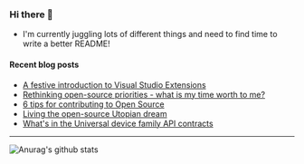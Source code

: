 ### Hi there 👋

- I'm currently juggling lots of different things and need to find time to write a better README!

<!--
**mrlacey/mrlacey** is a ✨ _special_ ✨ repository because its `README.md` (this file) appears on your GitHub profile.

Here are some ideas to get you started:

- 🔭 I’m currently working on ...
- 🌱 I’m currently learning ...
- 👯 I’m looking to collaborate on ...
- 🤔 I’m looking for help with ...
- 💬 Ask me about ...
- 📫 How to reach me: ...
- 😄 Pronouns: ...
- ⚡ Fun fact: ...
-->

#### Recent blog posts
<!-- BLOG-POST-LIST:START -->
- [A festive introduction to Visual Studio Extensions](http://feedproxy.google.com/~r/MattLacey/~3/lAgsQ80dbxE/a-festive-introduction-to-visual-studio.html)
- [Rethinking open-source priorities - what is my time worth to me?](http://feedproxy.google.com/~r/MattLacey/~3/zx54YaqkaoA/rethinking-open-source-priorities-what.html)
- [6 tips for contributing to Open Source](http://feedproxy.google.com/~r/MattLacey/~3/R-aY-G_y1d8/6-tips-for-contributing-to-open-source.html)
- [Living the open-source Utopian dream](http://feedproxy.google.com/~r/MattLacey/~3/izpqY9GGn7w/briefly-living-open-source-utopian-dream.html)
- [What's in the Universal device family API contracts](http://feedproxy.google.com/~r/MattLacey/~3/plEC-cmOQeI/whats-in-universal-device-family-api.html)
<!-- BLOG-POST-LIST:END -->

---

![Anurag's github stats](https://github-readme-stats.vercel.app/api?username=mrlacey&count_private=true&show_icons=true)
